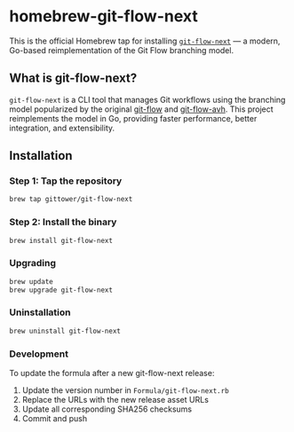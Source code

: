 # homebrew-git-flow-next

This is the official Homebrew tap for installing [`git-flow-next`](https://github.com/gittower/git-flow-next) — a modern, Go-based reimplementation of the Git Flow branching model.

## What is git-flow-next?

`git-flow-next` is a CLI tool that manages Git workflows using the branching model popularized by the original [git-flow](https://github.com/nvie/gitflow) and [git-flow-avh](https://github.com/petervanderdoes/gitflow-avh). This project reimplements the model in Go, providing faster performance, better integration, and extensibility.

## Installation

### Step 1: Tap the repository

```bash
brew tap gittower/git-flow-next
```

### Step 2: Install the binary

```bash
brew install git-flow-next
```
### Upgrading

```bash
brew update
brew upgrade git-flow-next
```

### Uninstallation

```bash
brew uninstall git-flow-next
```

### Development

To update the formula after a new git-flow-next release:

1. Update the version number in `Formula/git-flow-next.rb`
2. Replace the URLs with the new release asset URLs
3. Update all corresponding SHA256 checksums
4. Commit and push